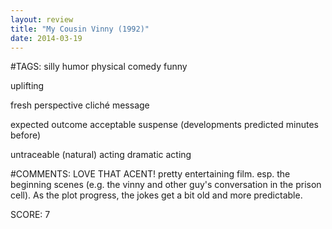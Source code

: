 ```yaml
---
layout: review
title: "My Cousin Vinny (1992)"
date: 2014-03-19
---
```


#TAGS:
silly humor
physical comedy
funny

uplifting

fresh perspective
cliché message

expected outcome
acceptable suspense (developments predicted minutes before)

untraceable (natural) acting
dramatic acting

#COMMENTS:
LOVE THAT ACENT! pretty entertaining film. esp. the beginning scenes (e.g. the vinny and other guy's conversation in the prison cell). As the plot progress, the jokes get a bit old and more predictable.





SCORE:
7
